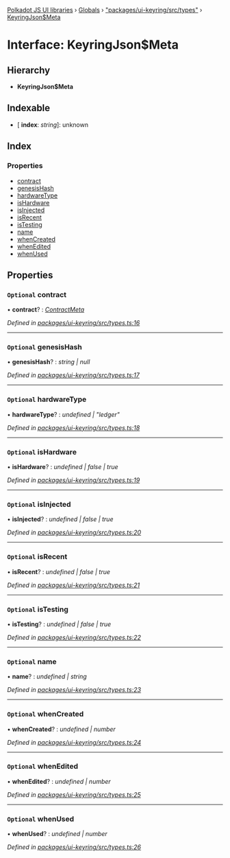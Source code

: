 [Polkadot JS UI libraries](../README.md) › [Globals](../globals.md) › ["packages/ui-keyring/src/types"](../modules/_packages_ui_keyring_src_types_.md) › [KeyringJson$Meta](_packages_ui_keyring_src_types_.keyringjson_meta.md)

# Interface: KeyringJson$Meta

## Hierarchy

* **KeyringJson$Meta**

## Indexable

* \[ **index**: *string*\]: unknown

## Index

### Properties

* [contract](_packages_ui_keyring_src_types_.keyringjson_meta.md#optional-contract)
* [genesisHash](_packages_ui_keyring_src_types_.keyringjson_meta.md#optional-genesishash)
* [hardwareType](_packages_ui_keyring_src_types_.keyringjson_meta.md#optional-hardwaretype)
* [isHardware](_packages_ui_keyring_src_types_.keyringjson_meta.md#optional-ishardware)
* [isInjected](_packages_ui_keyring_src_types_.keyringjson_meta.md#optional-isinjected)
* [isRecent](_packages_ui_keyring_src_types_.keyringjson_meta.md#optional-isrecent)
* [isTesting](_packages_ui_keyring_src_types_.keyringjson_meta.md#optional-istesting)
* [name](_packages_ui_keyring_src_types_.keyringjson_meta.md#optional-name)
* [whenCreated](_packages_ui_keyring_src_types_.keyringjson_meta.md#optional-whencreated)
* [whenEdited](_packages_ui_keyring_src_types_.keyringjson_meta.md#optional-whenedited)
* [whenUsed](_packages_ui_keyring_src_types_.keyringjson_meta.md#optional-whenused)

## Properties

### `Optional` contract

• **contract**? : *[ContractMeta](_packages_ui_keyring_src_types_.contractmeta.md)*

*Defined in [packages/ui-keyring/src/types.ts:16](https://github.com/polkadot-js/ui/blob/05d8d959/packages/ui-keyring/src/types.ts#L16)*

___

### `Optional` genesisHash

• **genesisHash**? : *string | null*

*Defined in [packages/ui-keyring/src/types.ts:17](https://github.com/polkadot-js/ui/blob/05d8d959/packages/ui-keyring/src/types.ts#L17)*

___

### `Optional` hardwareType

• **hardwareType**? : *undefined | "ledger"*

*Defined in [packages/ui-keyring/src/types.ts:18](https://github.com/polkadot-js/ui/blob/05d8d959/packages/ui-keyring/src/types.ts#L18)*

___

### `Optional` isHardware

• **isHardware**? : *undefined | false | true*

*Defined in [packages/ui-keyring/src/types.ts:19](https://github.com/polkadot-js/ui/blob/05d8d959/packages/ui-keyring/src/types.ts#L19)*

___

### `Optional` isInjected

• **isInjected**? : *undefined | false | true*

*Defined in [packages/ui-keyring/src/types.ts:20](https://github.com/polkadot-js/ui/blob/05d8d959/packages/ui-keyring/src/types.ts#L20)*

___

### `Optional` isRecent

• **isRecent**? : *undefined | false | true*

*Defined in [packages/ui-keyring/src/types.ts:21](https://github.com/polkadot-js/ui/blob/05d8d959/packages/ui-keyring/src/types.ts#L21)*

___

### `Optional` isTesting

• **isTesting**? : *undefined | false | true*

*Defined in [packages/ui-keyring/src/types.ts:22](https://github.com/polkadot-js/ui/blob/05d8d959/packages/ui-keyring/src/types.ts#L22)*

___

### `Optional` name

• **name**? : *undefined | string*

*Defined in [packages/ui-keyring/src/types.ts:23](https://github.com/polkadot-js/ui/blob/05d8d959/packages/ui-keyring/src/types.ts#L23)*

___

### `Optional` whenCreated

• **whenCreated**? : *undefined | number*

*Defined in [packages/ui-keyring/src/types.ts:24](https://github.com/polkadot-js/ui/blob/05d8d959/packages/ui-keyring/src/types.ts#L24)*

___

### `Optional` whenEdited

• **whenEdited**? : *undefined | number*

*Defined in [packages/ui-keyring/src/types.ts:25](https://github.com/polkadot-js/ui/blob/05d8d959/packages/ui-keyring/src/types.ts#L25)*

___

### `Optional` whenUsed

• **whenUsed**? : *undefined | number*

*Defined in [packages/ui-keyring/src/types.ts:26](https://github.com/polkadot-js/ui/blob/05d8d959/packages/ui-keyring/src/types.ts#L26)*
